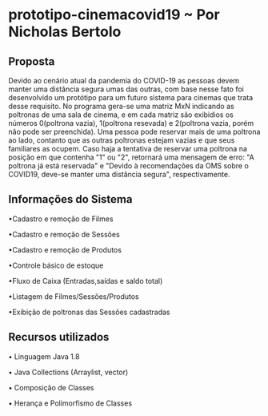 # prototipo-cinemacovid19 ~ Por Nicholas Bertolo

## Proposta
Devido ao cenário atual da pandemia do COVID-19 as pessoas devem manter uma distância segura umas das outras, com base nesse fato foi desenvolvido um protótipo para um futuro sistema para cinemas que trata desse requisito. No programa gera-se uma matriz MxN indicando as poltronas de uma sala de cinema, e em cada matriz são exibidios os números 0(poltrona vazia), 1(poltrona resevada) e 2(poltrona vazia, porém não pode ser preenchida).
Uma pessoa pode reservar mais de uma poltrona ao lado, contanto que as outras poltronas estejam vazias e que seus familiares as ocupem. Caso haja a tentativa de reservar uma poltrona na posição em que contenha "1" ou "2", retornará uma mensagem de erro: "A poltrona já está reservada" e "Devido à recomendações da OMS sobre o COVID19, deve-se manter uma distância segura", respectivamente. 

## Informações do Sistema
•Cadastro e remoção de Filmes

•Cadastro e remoção de Sessões

•Cadastro e remoção de Produtos

•Controle básico de estoque

•Fluxo de Caixa (Entradas,saídas e saldo total)

•Listagem de Filmes/Sessões/Produtos

•Exibição de poltronas das Sessões cadastradas

## Recursos utilizados
• Linguagem Java 1.8

• Java Collections (Arraylist, vector)

• Composição de Classes

• Herança e Polimorfismo de Classes
